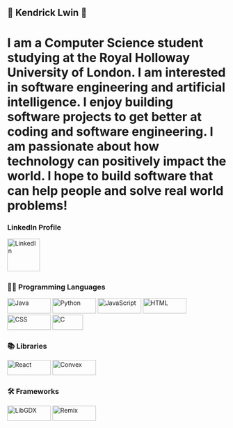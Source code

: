 ## 🚀 Kendrick Lwin 👋

# I am a Computer Science student studying at the Royal Holloway University of London. I am interested in software engineering and artificial intelligence. I enjoy building software projects to get better at coding and software engineering. I am passionate about how technology can positively impact the world. I hope to build software that can help people and solve real world problems!

<h3>LinkedIn Profile</h3>
<a href="https://www.linkedin.com/in/kendrick-lwin/"><img width="75px" alt="LinkedIn" title="LinkedIn" src="https://i.imgur.com/PXyIkWx.png"/></a>
&#8287;&#8287;&#8287;&#8287;&#8287;

<h3>👨‍💻 Programming Languages</h3>
<div style="display: inline-block;">
  <img width="100px" height="35px" alt="Java" src="https://custom-icon-badges.demolab.com/badge/Java-007396.svg?logo=java&logoColor=white">
  <img width="100px" height="35px" alt="Python" src="https://img.shields.io/badge/Python-14354C.svg?logo=python&logoColor=white">
  <img width="100px" height="35px" alt="JavaScript" src="https://img.shields.io/badge/JavaScript-F7DF1E.svg?logo=javascript&logoColor=black">
  <img width="100px" height="35px" alt="HTML" src="https://img.shields.io/badge/HTML-E34F26.svg?logo=html5&logoColor=white">
  <img width="100px" height="35px" alt="CSS" src="https://img.shields.io/badge/CSS-1572B6.svg?logo=css3&logoColor=white">
  <img width="70px" height="35px" alt="C" src="https://img.shields.io/badge/C-00599C.svg?logo=c&logoColor=white">

</div>

<h3>📚 Libraries</h3>
<p>
  <img width="100px" height="35px" alt="React" src="https://img.shields.io/badge/React-61DAFB.svg?logo=react&logoColor=white">
  <img width="100px" height="35px" alt="Convex" src="https://img.shields.io/badge/Convex-00CC66.svg?logo=data:image/svg+xml;base64,PHN2ZyB3aWR0aD0iNjQiIGhlaWdodD0iNjQiIHZpZXdCb3g9IjAgMCA2NCA2NCIgZmlsbD0ibm9uZSIgeG1sbnM9Imh0dHA6Ly93d3cudzMub3JnLzIwMDAvc3ZnIj48cmVjdCB3aWR0aD0iNjQiIGhlaWdodD0iNjQiIGZpbGw9IiMwMEM2NkYiLz48L3N2Zz4=">
</p>

<h3>🛠️ Frameworks</h3>
<p>
  <img width="100px" height="35px" alt="LibGDX" src="https://img.shields.io/badge/LibGDX-9B4F0F.svg?logo=libgdx&logoColor=white">
  <img width="100px" height="35px" alt="Remix" src="https://img.shields.io/badge/Remix-000000.svg?logo=remix&logoColor=white">
</p>
